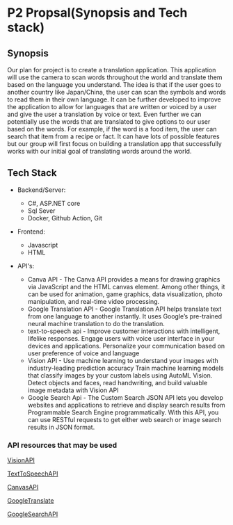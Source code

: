 # P2 Propsal(Synopsis and Tech stack)

## Synopsis

Our plan for project is to create a translation application. This application will use the camera to scan words throughout the world and translate them based on the language you understand. The idea is that if the user goes to another country like Japan/China, the user can scan the symbols and words to read them in their own language. It can be further developed to improve the application to allow for languages that are written or voiced by a user and give the user a translation by voice or text. Even further we can potentially use the words that are translated to give options to our user based on the words. For example, if the word is a food item, the user can search that item from a recipe or fact. It can have lots of possible features but our group will first focus on building a translation app that successfully works with our initial goal of translating words around the world.

## Tech Stack

- Backend/Server:
  - C#, ASP.NET core
  - Sql Sever
  - Docker, Github Action, Git

- Frontend:
  - Javascript
  - HTML

- API's:
  - Canva API - The Canva API provides a means for drawing graphics via JavaScript and the HTML canvas element. Among other things, it can be used for animation, game graphics, data visualization, photo manipulation, and real-time video processing.
  - Google Translation API - Google Translation API helps translate text from one language to another instantly.  It uses Google’s pre-trained neural machine translation to do the translation.
  - text-to-speech api - Improve customer interactions with intelligent, lifelike responses. Engage users with voice user interface in your devices and applications. Personalize your communication based on user preference of voice and language
  - Vision API - Use machine learning to understand your images with industry-leading prediction accuracy Train machine learning models that classify images by your custom labels using AutoML Vision. Detect objects and faces, read handwriting, and build valuable image metadata with Vision API
  - Google Search Api - The Custom Search JSON API lets you develop websites and applications to retrieve and display search results from Programmable Search Engine programmatically. With this API, you can use RESTful requests to get either web search or image search results in JSON format.

### API resources that may be used

[VisionAPI](https://cloud.google.com/vision)

[TextToSpeechAPI](https://cloud.google.com/text-to-speech)

[CanvasAPI](https://developer.mozilla.org/en-US/docs/Web/API/Canvas_API)

[GoogleTranslate](https://www.blogofpi.com/using-google-translation-api-with-dotnet-core/)

[GoogleSearchAPI](https://developers.google.com/custom-search/v1/introduction)

